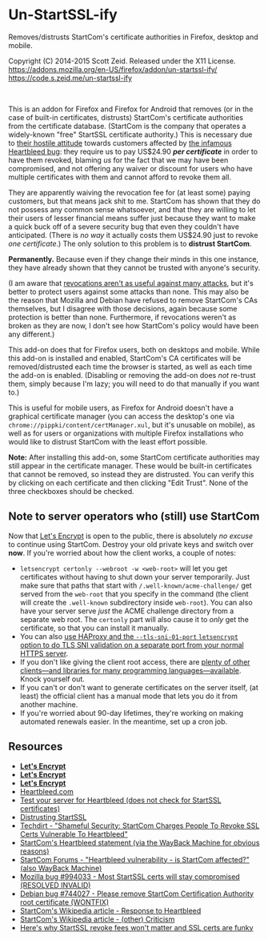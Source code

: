 Un-StartSSL-ify
===============

Removes/distrusts StartCom's certificate authorities in Firefox, desktop and
mobile.

Copyright (C) 2014-2015 Scott Zeid.  Released under the X11 License.  
<https://addons.mozilla.org/en-US/firefox/addon/un-startssl-ify/>  
<https://code.s.zeid.me/un-startssl-ify>

 

This is an addon for Firefox and Firefox for Android that removes (or in the
case of built-in certificates, distrusts) StartCom's certificate authorities
from the certificate database.  (StartCom is the company that operates a
widely-known "free" StartSSL certificate authority.)  This is necessary due to
[their hostile attitude](https://raim.codingfarm.de/blog/2014/04/12/distrusting-startssl/)
towards customers affected by [the infamous Heartbleed bug](http://heartbleed.com):
they require us to pay US$24.90 ***per certificate*** in order to have them
revoked, blaming *us* for the fact that we may have been compromised, and not
offering any waiver or discount for users who have multiple certificates with
them and cannot afford to revoke them all.

They are apparently waiving the revocation fee for (at least some) paying
customers, but that means jack shit to me.  StartCom has shown that they do not
possess any common sense whatsoever, and that they are willing to let their
users of lesser financial means suffer just because they want to make a quick
buck off of a severe security bug that even they couldn't have anticipated.
(There is *no way* it actually costs them US$24.90 just to revoke *one
certificate*.) The only solution to this problem is to **distrust StartCom**.

**Permanently.**  Because even if they change their minds in this one instance,
they have already shown that they cannot be trusted with anyone's security.

(I am aware that [revocations aren't as useful against many attacks](http://www.ahtik.com/blog/startssl-revocation-fees-will-not-matter-and-ssl-certs-are-funky_u1g8E/),
but it's better to protect users against some attacks than none.  This may also
be the reason that Mozilla and Debian have refused to remove StartCom's CAs
themselves, but I disagree with those decisions, again because some protection
is better than none.  Furthermore, if revocations weren't as broken as they are
now, I don't see how StartCom's policy would have been any different.)

This add-on does that for Firefox users, both on desktops and mobile.  While
this add-on is installed and enabled, StartCom's CA certificates will be
removed/distrusted each time the browser is started, as well as each time the
add-on is enabled.  (Disabling or removing the add-on does *not* re-trust them,
simply because I'm lazy; you will need to do that manually if you want to.)

This is useful for mobile users, as Firefox for Android doesn't have a
graphical certificate manager (you can access the desktop's one via
`chrome://pippki/content/certManager.xul`, but it's unusable on mobile), as
well as for users or organizations with multiple Firefox installations who
would like to distrust StartCom with the least effort possible.

**Note:**  After installing this add-on, some StartCom certificate authorities
may still appear in the certificate manager.  These would be built-in
certificates that cannot be removed, so instead they are distrusted.  You can
verify this by clicking on each certificate and then clicking "Edit Trust".
None of the three checkboxes should be checked.


Note to server operators who (still) use StartCom
-------------------------------------------------

Now that [Let's Encrypt](https://letsencrypt.org/) is open to the public, there
is absolutely *no excuse* to continue using StartCom.  Destroy your old private
keys and switch over **now**.  If you're worried about how the client works, a
couple of notes:

 * `letsencrypt certonly --webroot -w <web-root>` will let you get certificates
   without having to shut down your server temporarily.  Just make sure that
   paths that start with `/.well-known/acme-challenge/` get served from the
   `web-root` that you specify in the command (the client will create the
   `.well-known` subdirectory inside `web-root`).  You can also have your server
   serve *just* the ACME challenge directory from a separate web root.  The
   `certonly` part will also cause it to *only* get the certificate, so that you
   can install it manually.
 * You can also [use HAProxy and the `--tls-sni-01-port` `letsencrypt` option
   to do TLS SNI validation on a separate port from your normal HTTPS server](https://coolaj86.com/articles/lets-encrypt-with-haproxy/).
 * If you don't like giving the client root access, there are [plenty of other
   clients—and libraries for many programming languages—available](https://community.letsencrypt.org/t/list-of-client-implementations/2103).  Knock yourself out.
 * If you can't or don't want to generate certificates on the server itself,
   (at least) the official client has a manual mode that lets you do it from
   another machine.
 * If you're worried about 90-day lifetimes, they're working on making automated
   renewals easier.  In the meantime, set up a cron job.


Resources
---------

* [**Let's Encrypt**](https://letsencrypt.org/)
* [**Let's Encrypt**](https://letsencrypt.org/)
* [**Let's Encrypt**](https://letsencrypt.org/)
* [Heartbleed.com](http://www.heartbleed.com/)
* [Test your server for Heartbleed (does not check for StartSSL certificates)](https://filippo.io/Heartbleed/)
* [Distrusting StartSSL](https://raim.codingfarm.de/blog/2014/04/12/distrusting-startssl/)
* [Techdirt - "Shameful Security: StartCom Charges People To Revoke SSL Certs Vulnerable To Heartbleed"](https://www.techdirt.com/articles/20140409/11442426859/shameful-security-startcom-charges-people-to-revoke-ssl-certs-vulnerable-to-heartbleed.shtml)
* [StartCom's Heartbleed statement (via the WayBack Machine for obvious reasons)](https://goo.gl/T09jnC)
* [StartCom Forums - "Heartbleed vulnerability - is StartCom affected?" (also WayBack Machine)](https://goo.gl/TQClPk)
* [Mozilla bug #994033 - Most StartSSL certs will stay compromised (RESOLVED INVALID)](https://bugzilla.mozilla.org/show_bug.cgi?id=994033)
* [Debian bug #744027 - Please remove StartCom Certification Authority root certificate (WONTFIX)](https://bugs.debian.org/cgi-bin/bugreport.cgi?bug=744027)
* [StartCom's Wikipedia article - Response to Heartbleed](https://en.wikipedia.org/wiki/StartCom#Response_to_Heartbleed)
* [StartCom's Wikipedia article - (other) Criticism](https://en.wikipedia.org/wiki/StartCom#Criticism)
* [Here's why StartSSL revoke fees won't matter and SSL certs are funky](http://www.ahtik.com/blog/startssl-revocation-fees-will-not-matter-and-ssl-certs-are-funky_u1g8E/)
